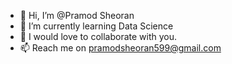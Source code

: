 - 👋 Hi, I’m @Pramod Sheoran
- 🌱 I’m currently learning Data Science
- 💞️ I would love to collaborate with you.
- 📫 Reach me on pramodsheoran599@gmail.com

<!---
Pramodsheoran599/Pramodsheoran599 is a ✨ special ✨ repository because its `README.md` (this file) appears on your GitHub profile.
You can click the Preview link to take a look at your changes.
--->
